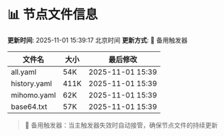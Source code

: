 # 📊 节点文件信息

**更新时间**: 2025-11-01 15:39:17 北京时间
**更新方式**: 🔄 备用触发器

| 文件名 | 大小 | 最后修改 |
|--------|------|----------|
| all.yaml | 54K | 2025-11-01 15:39 |
| history.yaml | 411K | 2025-11-01 15:39 |
| mihomo.yaml | 62K | 2025-11-01 15:39 |
| base64.txt | 57K | 2025-11-01 15:39 |

> 🔄 备用触发器：当主触发器失效时自动接管，确保节点文件的持续更新
